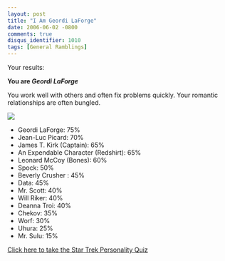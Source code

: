 ```yaml
---
layout: post
title: "I Am Geordi LaForge"
date: 2006-06-02 -0800
comments: true
disqus_identifier: 1010
tags: [General Ramblings]
---
```

Your results:

**You are *Geordi LaForge***

You work well with others and often fix problems quickly. Your romantic relationships are often bungled.

![](http://www.seabreezecomputers.com/startrek/pics/geordi.jpg)

- Geordi LaForge: 75%
- Jean-Luc Picard: 70%
- James T. Kirk (Captain): 65%
- An Expendable Character (Redshirt): 65%
- Leonard McCoy (Bones): 60%
- Spock: 50%
- Beverly Crusher : 45%
- Data: 45%
- Mr. Scott: 40%
- Will Riker: 40%
- Deanna Troi: 40%
- Chekov: 35%
- Worf: 30%
- Uhura: 25%
- Mr. Sulu: 15%

[Click here to take the Star Trek Personality
Quiz](http://www.seabreezecomputers.com/startrek)
